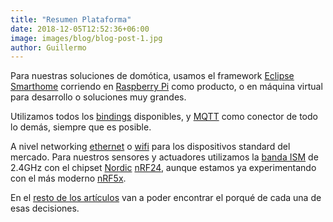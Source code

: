 ```yaml
---
title: "Resumen Plataforma"
date: 2018-12-05T12:52:36+06:00
image: images/blog/blog-post-1.jpg
author: Guillermo
---
```


Para nuestras soluciones de domótica, usamos el framework [Eclipse Smarthome](https://www.eclipse.org/smarthome/) corriendo en [Raspberry Pi](https://www.raspberrypi.org/) como producto, o en máquina virtual para desarrollo o soluciones muy grandes. 

Utilizamos todos los [bindings](https://www.eclipse.org/smarthome/documentation/features/bindings/astro/readme.html) disponibles, y [MQTT](http://mqtt.org/) como conector de todo lo demás, siempre que es posible.

A nivel networking [ethernet](https://en.wikipedia.org/wiki/Ethernet) o [wifi](https://en.wikipedia.org/wiki/Wi-Fi) para los dispositivos standard del mercado. Para nuestros sensores y actuadores utilizamos la [banda ISM](https://en.wikipedia.org/wiki/ISM_band) de 2.4GHz con el chipset [Nordic](https://www.nordicsemi.com/) [nRF24](https://www.nordicsemi.com/Products/Low-power-short-range-wireless/nRF24-series), aunque estamos ya experimentando con el más moderno [nRF5x](https://www.nordicsemi.com/Products/Low-power-short-range-wireless/nRF52832).

En el [resto de los artículos](/blog) van a poder encontrar el porqué de cada una de esas decisiones.

